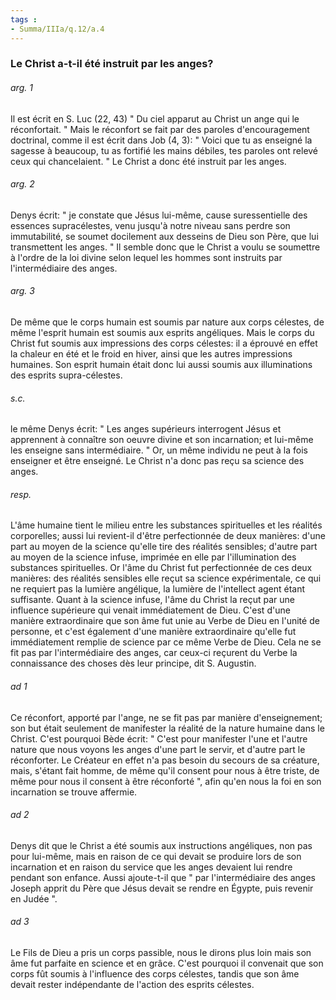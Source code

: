 ```yaml
---
tags : 
- Summa/IIIa/q.12/a.4
---
```


### Le Christ a-t-il été instruit par les anges?

###### arg. 1
Il est écrit en S. Luc (22, 43) " Du ciel apparut au Christ un ange qui le réconfortait. " Mais le réconfort se fait par des paroles d'encouragement doctrinal, comme il est écrit dans Job (4, 3): " Voici que tu as enseigné la sagesse à beaucoup, tu as fortifié les mains débiles, tes paroles ont relevé ceux qui chancelaient. " Le Christ a donc été instruit par les anges. 

###### arg. 2
Denys écrit: " je constate que Jésus lui-même, cause suressentielle des essences supracélestes, venu jusqu'à notre niveau sans perdre son immutabilité, se soumet docilement aux desseins de Dieu son Père, que lui transmettent les anges. " Il semble donc que le Christ a voulu se soumettre à l'ordre de la loi divine selon lequel les hommes sont instruits par l'intermédiaire des anges. 

###### arg. 3
De même que le corps humain est soumis par nature aux corps célestes, de même l'esprit humain est soumis aux esprits angéliques. Mais le corps du Christ fut soumis aux impressions des corps célestes: il a éprouvé en effet la chaleur en été et le froid en hiver, ainsi que les autres impressions humaines. Son esprit humain était donc lui aussi soumis aux illuminations des esprits supra-célestes. 

###### s.c.
le même Denys écrit: " Les anges supérieurs interrogent Jésus et apprennent à connaître son oeuvre divine et son incarnation; et lui-même les enseigne sans intermédiaire. " Or, un même individu ne peut à la fois enseigner et être enseigné. Le Christ n'a donc pas reçu sa science des anges. 

###### resp.
L'âme humaine tient le milieu entre les substances spirituelles et les réalités corporelles; aussi lui revient-il d'être perfectionnée de deux manières: d'une part au moyen de la science qu'elle tire des réalités sensibles; d'autre part au moyen de la science infuse, imprimée en elle par l'illumination des substances spirituelles. Or l'âme du Christ fut perfectionnée de ces deux manières: des réalités sensibles elle reçut sa science expérimentale, ce qui ne requiert pas la lumière angélique, la lumière de l'intellect agent étant suffisante. Quant à la science infuse, l'âme du Christ la reçut par une influence supérieure qui venait immédiatement de Dieu. C'est d'une manière extraordinaire que son âme fut unie au Verbe de Dieu en l'unité de personne, et c'est également d'une manière extraordinaire qu'elle fut immédiatement remplie de science par ce même Verbe de Dieu. Cela ne se fit pas par l'intermédiaire des anges, car ceux-ci reçurent du Verbe la connaissance des choses dès leur principe, dit S. Augustin. 

###### ad 1
Ce réconfort, apporté par l'ange, ne se fit pas par manière d'enseignement; son but était seulement de manifester la réalité de la nature humaine dans le Christ. C'est pourquoi Bède écrit: " C'est pour manifester l'une et l'autre nature que nous voyons les anges d'une part le servir, et d'autre part le réconforter. Le Créateur en effet n'a pas besoin du secours de sa créature, mais, s'étant fait homme, de même qu'il consent pour nous à être triste, de même pour nous il consent à être réconforté ", afin qu'en nous la foi en son incarnation se trouve affermie. 

###### ad 2
Denys dit que le Christ a été soumis aux instructions angéliques, non pas pour lui-même, mais en raison de ce qui devait se produire lors de son incarnation et en raison du service que les anges devaient lui rendre pendant son enfance. Aussi ajoute-t-il que " par l'intermédiaire des anges Joseph apprit du Père que Jésus devait se rendre en Égypte, puis revenir en Judée ". 

###### ad 3
Le Fils de Dieu a pris un corps passible, nous le dirons plus loin mais son âme fut parfaite en science et en grâce. C'est pourquoi il convenait que son corps fût soumis à l'influence des corps célestes, tandis que son âme devait rester indépendante de l'action des esprits célestes. 



